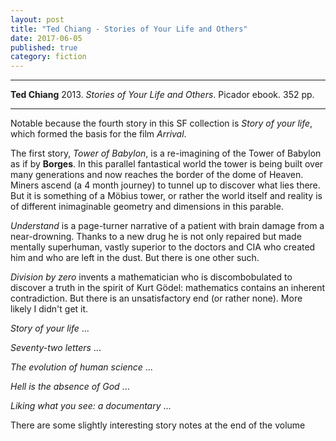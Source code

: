 ```yaml
---
layout: post
title: "Ted Chiang - Stories of Your Life and Others"
date: 2017-06-05
published: true
category: fiction
---
```


***
<b>Ted Chiang</b> 2013. _Stories of Your Life and Others_. Picador ebook. 352 pp.

***

  
Notable because the fourth story in this SF collection is _Story of your life_, which formed the basis for the film _Arrival_. 

The first story, _Tower of Babylon_,  is a re-imagining of the Tower of Babylon as if by **Borges**.  In this parallel fantastical world the tower is being built over many generations and now reaches the border of the dome of Heaven.  Miners ascend (a 4 month journey) to tunnel up to discover what lies there.  But it is something of a Möbius tower, or rather the world itself and reality is of different inimaginable geometry and dimensions in this parable.  

_Understand_ is a page-turner narrative of a patient with brain damage from a near-drowning.  Thanks to a new drug he is not only repaired but made mentally superhuman, vastly superior to the doctors and CIA who created him and who are left in the dust.  But there is one other such.

_Division by zero_ invents a mathematician who is discombobulated to discover a truth in the spirit of Kurt Gödel: mathematics contains an inherent contradiction.  But there is an unsatisfactory end (or rather none). More likely I didn't get it.

_Story of your life_ ...

_Seventy-two letters_ ...

_The evolution of human science_ ...

_Hell is the absence of God_ ...

_Liking what you see: a documentary_ ...

There are some slightly interesting story notes at the end of the volume
